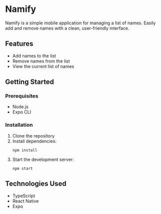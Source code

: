 # Namify

Namify is a simple mobile application for managing a list of names. Easily add and remove names with a clean, user-friendly interface.

## Features

- Add names to the list
- Remove names from the list
- View the current list of names

## Getting Started

### Prerequisites

- Node.js
- Expo CLI

### Installation

1. Clone the repository
2. Install dependencies:
   ```
   npm install
   ```
3. Start the development server:
   ```
   npm start
   ```


## Technologies Used

- TypeScript
- React Native
- Expo
